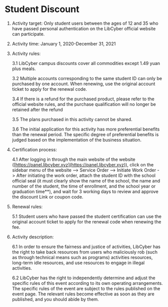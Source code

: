 # Student Discount

1. Activity target: Only student users between the ages of 12 and 35 who have passed personal authentication on the LibCyber ​​official website can participate.

2. Activity time: January 1, 2020-December 31, 2021

3. Activity rules:

   3.1 LibCyber ​​campus discounts cover all commodities except 1.49 yuan plus meals.

   3.2 Multiple accounts corresponding to the same student ID can only be purchased by one account. When renewing, use the original account ticket to apply for the renewal code.

   3.4 If there is a refund for the purchased product, please refer to the official website rules, and the purchase qualification will no longer be retained after the refund

   3.5 The plans purchased in this activity cannot be shared.

   3.6 The initial application for this activity has more preferential benefits than the renewal period. The specific degree of preferential benefits is judged based on the implementation of the business situation.

4. Certification process:

   4.1 After logging in through the main website of the website ([https://panel.libcyber.xyz](https://panel.libcyber.xyz)), click on the sidebar menu of the website --> Service Order --> Initiate Work Order - > After initiating the work order, attach the student ID with the school official seal (it must clearly show the name of the school, the name and number of the student, the time of enrollment, and the school year or graduation time**), and wait for 3 working days to review and approve the discount Link or coupon code.

5. Renewal rules:

   5.1 Student users who have passed the student certification can use the original account ticket to apply for the renewal code when renewing the fee.

6. Activity description:

   6.1 In order to ensure the fairness and justice of activities, LibCyber ​​has the right to take back resources from users who maliciously rob (such as through technical means such as programs) activities resources, long-term idle resources, and use resources to engage in illegal activities.

   6.2 LibCyber ​​has the right to independently determine and adjust the specific rules of this event according to its own operating arrangements. The specific rules of the event are subject to the rules published on the event page. The relevant rules become effective as soon as they are published, and you should abide by them.